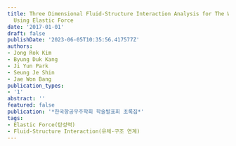 ```yaml
---
title: Three Dimensional Fluid-Structure Interaction Analysis for The Wing's Deployment
  Using Elastic Force
date: '2017-01-01'
draft: false
publishDate: '2023-06-05T10:35:56.417577Z'
authors:
- Jong Rok Kim
- Byung Duk Kang
- Ji Yun Park
- Seung Je Shin
- Jae Won Bang
publication_types:
- '1'
abstract: ''
featured: false
publication: '*한국항공우주학회 학술발표회 초록집*'
tags:
- Elastic Force(탄성력)
- Fluid-Structure Interaction(유체-구조 연계)
---
```


